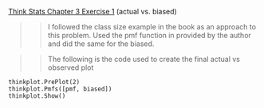 [Think Stats Chapter 3 Exercise 1](http://greenteapress.com/thinkstats2/html/thinkstats2004.html#toc31) (actual vs. biased)

>> I followed the class size example in the book as an approach to this problem. Used the pmf function in provided by the author and did the same for the biased. 

>> The following is the code used to create the final actual vs observed plot
 ```
thinkplot.PrePlot(2)
thinkplot.Pmfs([pmf, biased])
thinkplot.Show()
```
